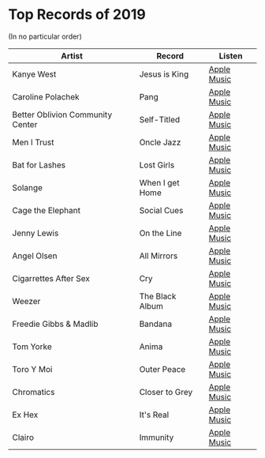# Top Records of 2019 

(In no particular order)

| Artist                           | Record          | Listen |
|----------------------------------|-----------------|--------|
| Kanye West                       | Jesus is King   |[Apple Music](https://music.apple.com/us/album/jesus-is-king/1484936940)|
| Caroline Polachek                | Pang            |[Apple Music](https://music.apple.com/us/album/pang/1482421639)        |
| Better Oblivion Community Center | Self-Titled     |[Apple Music](https://music.apple.com/us/album/better-oblivion-community-center/1445912481)        |
| Men I Trust                      | Oncle Jazz      |[Apple Music](https://music.apple.com/us/album/oncle-jazz/1473993015)        |
| Bat for Lashes                   | Lost Girls      |[Apple Music](https://music.apple.com/us/album/lost-girls/1465892375)        |
| Solange                          | When I get Home |[Apple Music](https://music.apple.com/us/album/a-seat-at-the-table/1159507212)        |
| Cage the Elephant                | Social Cues     |[Apple Music](https://music.apple.com/us/album/social-cues/1450676554)        |
| Jenny Lewis                      | On the Line     |[Apple Music](https://music.apple.com/us/album/on-the-line/1449905465)       |
| Angel Olsen                      | All Mirrors     |[Apple Music](https://music.apple.com/us/album/all-mirrors/1472009368)        |
| Cigarrettes After Sex            | Cry             |[Apple Music](https://music.apple.com/us/album/cry/1475703686)        |
| Weezer                           | The Black Album |[Apple Music](https://music.apple.com/us/album/weezer-black-album/1442329821)        |
| Freedie Gibbs & Madlib           | Bandana         |[Apple Music](https://music.apple.com/us/album/bandana/1464243671)        |
| Tom Yorke                        | Anima           |[Apple Music](https://music.apple.com/us/album/anima/1467347588)        |
| Toro Y Moi                       | Outer Peace     |[Apple Music](https://music.apple.com/us/album/outer-peace/1438769910)        |
| Chromatics                       | Closer to Grey  |[Apple Music](https://music.apple.com/us/album/closer-to-grey/1481815287)        |
| Ex Hex                           | It's Real       |[Apple Music](https://music.apple.com/us/album/its-real/1447560182)        |
| Clairo                           | Immunity        |[Apple Music](https://music.apple.com/us/album/immunity/1465125166)    |
